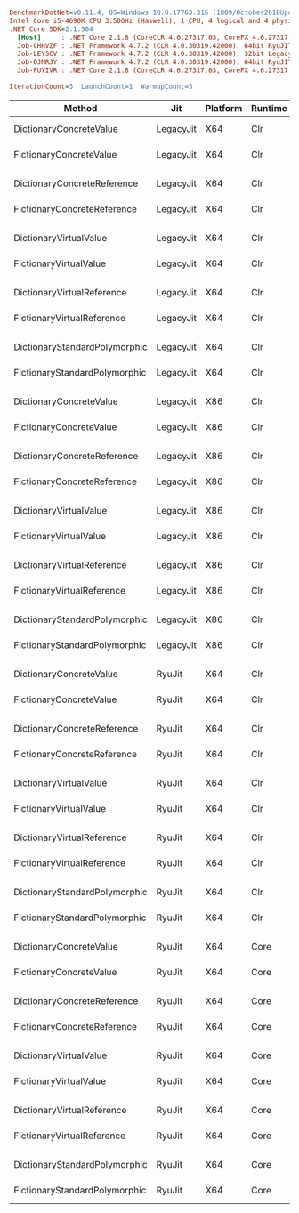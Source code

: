 ``` ini

BenchmarkDotNet=v0.11.4, OS=Windows 10.0.17763.316 (1809/October2018Update/Redstone5)
Intel Core i5-4690K CPU 3.50GHz (Haswell), 1 CPU, 4 logical and 4 physical cores
.NET Core SDK=2.1.504
  [Host]     : .NET Core 2.1.8 (CoreCLR 4.6.27317.03, CoreFX 4.6.27317.03), 64bit RyuJIT
  Job-CHHVZF : .NET Framework 4.7.2 (CLR 4.0.30319.42000), 64bit RyuJIT-v4.7.3324.0
  Job-LEYSCV : .NET Framework 4.7.2 (CLR 4.0.30319.42000), 32bit LegacyJIT-v4.7.3324.0
  Job-OJMRJY : .NET Framework 4.7.2 (CLR 4.0.30319.42000), 64bit RyuJIT-v4.7.3324.0
  Job-FUYIVR : .NET Core 2.1.8 (CoreCLR 4.6.27317.03, CoreFX 4.6.27317.03), 64bit RyuJIT

IterationCount=3  LaunchCount=1  WarmupCount=3  

```
|                        Method |       Jit | Platform | Runtime |          Categories |     Mean |     Error |    StdDev | Ratio | RatioSD |
|------------------------------ |---------- |--------- |-------- |-------------------- |---------:|----------:|----------:|------:|--------:|
|       DictionaryConcreteValue | LegacyJit |      X64 |     Clr |       ConcreteValue | 18.20 ns | 1.1615 ns | 0.0637 ns |  1.00 |    0.00 |
|       FictionaryConcreteValue | LegacyJit |      X64 |     Clr |       ConcreteValue | 16.11 ns | 0.4733 ns | 0.0259 ns |  0.89 |    0.00 |
|                               |           |          |         |                     |          |           |           |       |         |
|   DictionaryConcreteReference | LegacyJit |      X64 |     Clr |   ConcreteReference | 17.83 ns | 0.3263 ns | 0.0179 ns |  1.00 |    0.00 |
|   FictionaryConcreteReference | LegacyJit |      X64 |     Clr |   ConcreteReference | 20.49 ns | 0.9935 ns | 0.0545 ns |  1.15 |    0.00 |
|                               |           |          |         |                     |          |           |           |       |         |
|        DictionaryVirtualValue | LegacyJit |      X64 |     Clr |        VirtualValue | 18.37 ns | 1.6658 ns | 0.0913 ns |  1.00 |    0.00 |
|        FictionaryVirtualValue | LegacyJit |      X64 |     Clr |        VirtualValue | 21.23 ns | 4.1945 ns | 0.2299 ns |  1.16 |    0.02 |
|                               |           |          |         |                     |          |           |           |       |         |
|    DictionaryVirtualReference | LegacyJit |      X64 |     Clr |    VirtualReference | 17.44 ns | 0.8707 ns | 0.0477 ns |  1.00 |    0.00 |
|    FictionaryVirtualReference | LegacyJit |      X64 |     Clr |    VirtualReference | 20.63 ns | 1.1770 ns | 0.0645 ns |  1.18 |    0.00 |
|                               |           |          |         |                     |          |           |           |       |         |
| DictionaryStandardPolymorphic | LegacyJit |      X64 |     Clr | StandardPolymorphic | 17.01 ns | 0.9576 ns | 0.0525 ns |  1.00 |    0.00 |
| FictionaryStandardPolymorphic | LegacyJit |      X64 |     Clr | StandardPolymorphic | 20.84 ns | 2.6663 ns | 0.1461 ns |  1.23 |    0.01 |
|                               |           |          |         |                     |          |           |           |       |         |
|       DictionaryConcreteValue | LegacyJit |      X86 |     Clr |       ConcreteValue | 17.27 ns | 1.8841 ns | 0.1033 ns |  1.00 |    0.00 |
|       FictionaryConcreteValue | LegacyJit |      X86 |     Clr |       ConcreteValue | 13.22 ns | 0.8159 ns | 0.0447 ns |  0.77 |    0.01 |
|                               |           |          |         |                     |          |           |           |       |         |
|   DictionaryConcreteReference | LegacyJit |      X86 |     Clr |   ConcreteReference | 16.33 ns | 3.5824 ns | 0.1964 ns |  1.00 |    0.00 |
|   FictionaryConcreteReference | LegacyJit |      X86 |     Clr |   ConcreteReference | 15.78 ns | 4.8888 ns | 0.2680 ns |  0.97 |    0.01 |
|                               |           |          |         |                     |          |           |           |       |         |
|        DictionaryVirtualValue | LegacyJit |      X86 |     Clr |        VirtualValue | 17.00 ns | 3.5951 ns | 0.1971 ns |  1.00 |    0.00 |
|        FictionaryVirtualValue | LegacyJit |      X86 |     Clr |        VirtualValue | 16.67 ns | 1.1263 ns | 0.0617 ns |  0.98 |    0.02 |
|                               |           |          |         |                     |          |           |           |       |         |
|    DictionaryVirtualReference | LegacyJit |      X86 |     Clr |    VirtualReference | 16.19 ns | 1.9786 ns | 0.1085 ns |  1.00 |    0.00 |
|    FictionaryVirtualReference | LegacyJit |      X86 |     Clr |    VirtualReference | 15.55 ns | 0.2184 ns | 0.0120 ns |  0.96 |    0.01 |
|                               |           |          |         |                     |          |           |           |       |         |
| DictionaryStandardPolymorphic | LegacyJit |      X86 |     Clr | StandardPolymorphic | 15.81 ns | 3.1437 ns | 0.1723 ns |  1.00 |    0.00 |
| FictionaryStandardPolymorphic | LegacyJit |      X86 |     Clr | StandardPolymorphic | 16.08 ns | 1.8655 ns | 0.1023 ns |  1.02 |    0.01 |
|                               |           |          |         |                     |          |           |           |       |         |
|       DictionaryConcreteValue |    RyuJit |      X64 |     Clr |       ConcreteValue | 18.13 ns | 0.0950 ns | 0.0052 ns |  1.00 |    0.00 |
|       FictionaryConcreteValue |    RyuJit |      X64 |     Clr |       ConcreteValue | 16.11 ns | 0.4641 ns | 0.0254 ns |  0.89 |    0.00 |
|                               |           |          |         |                     |          |           |           |       |         |
|   DictionaryConcreteReference |    RyuJit |      X64 |     Clr |   ConcreteReference | 18.00 ns | 4.9485 ns | 0.2712 ns |  1.00 |    0.00 |
|   FictionaryConcreteReference |    RyuJit |      X64 |     Clr |   ConcreteReference | 20.52 ns | 0.5161 ns | 0.0283 ns |  1.14 |    0.02 |
|                               |           |          |         |                     |          |           |           |       |         |
|        DictionaryVirtualValue |    RyuJit |      X64 |     Clr |        VirtualValue | 18.39 ns | 0.3930 ns | 0.0215 ns |  1.00 |    0.00 |
|        FictionaryVirtualValue |    RyuJit |      X64 |     Clr |        VirtualValue | 20.98 ns | 1.6597 ns | 0.0910 ns |  1.14 |    0.01 |
|                               |           |          |         |                     |          |           |           |       |         |
|    DictionaryVirtualReference |    RyuJit |      X64 |     Clr |    VirtualReference | 17.62 ns | 0.4192 ns | 0.0230 ns |  1.00 |    0.00 |
|    FictionaryVirtualReference |    RyuJit |      X64 |     Clr |    VirtualReference | 20.73 ns | 1.5127 ns | 0.0829 ns |  1.18 |    0.01 |
|                               |           |          |         |                     |          |           |           |       |         |
| DictionaryStandardPolymorphic |    RyuJit |      X64 |     Clr | StandardPolymorphic | 17.39 ns | 5.9365 ns | 0.3254 ns |  1.00 |    0.00 |
| FictionaryStandardPolymorphic |    RyuJit |      X64 |     Clr | StandardPolymorphic | 21.13 ns | 2.7441 ns | 0.1504 ns |  1.22 |    0.02 |
|                               |           |          |         |                     |          |           |           |       |         |
|       DictionaryConcreteValue |    RyuJit |      X64 |    Core |       ConcreteValue | 20.76 ns | 2.3823 ns | 0.1306 ns |  1.00 |    0.00 |
|       FictionaryConcreteValue |    RyuJit |      X64 |    Core |       ConcreteValue | 19.61 ns | 0.4085 ns | 0.0224 ns |  0.94 |    0.01 |
|                               |           |          |         |                     |          |           |           |       |         |
|   DictionaryConcreteReference |    RyuJit |      X64 |    Core |   ConcreteReference | 26.53 ns | 0.3315 ns | 0.0182 ns |  1.00 |    0.00 |
|   FictionaryConcreteReference |    RyuJit |      X64 |    Core |   ConcreteReference | 22.06 ns | 1.1995 ns | 0.0658 ns |  0.83 |    0.00 |
|                               |           |          |         |                     |          |           |           |       |         |
|        DictionaryVirtualValue |    RyuJit |      X64 |    Core |        VirtualValue | 23.86 ns | 1.2347 ns | 0.0677 ns |  1.00 |    0.00 |
|        FictionaryVirtualValue |    RyuJit |      X64 |    Core |        VirtualValue | 26.20 ns | 0.8242 ns | 0.0452 ns |  1.10 |    0.00 |
|                               |           |          |         |                     |          |           |           |       |         |
|    DictionaryVirtualReference |    RyuJit |      X64 |    Core |    VirtualReference | 23.51 ns | 3.4759 ns | 0.1905 ns |  1.00 |    0.00 |
|    FictionaryVirtualReference |    RyuJit |      X64 |    Core |    VirtualReference | 19.36 ns | 1.6851 ns | 0.0924 ns |  0.82 |    0.00 |
|                               |           |          |         |                     |          |           |           |       |         |
| DictionaryStandardPolymorphic |    RyuJit |      X64 |    Core | StandardPolymorphic | 21.20 ns | 2.5635 ns | 0.1405 ns |  1.00 |    0.00 |
| FictionaryStandardPolymorphic |    RyuJit |      X64 |    Core | StandardPolymorphic | 26.24 ns | 2.1161 ns | 0.1160 ns |  1.24 |    0.01 |
